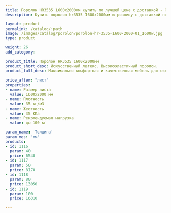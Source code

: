 ```yaml
---
title: Поролон HR3535 1600х2000мм купить по лучшей цене с доставкой - Поролоныч
description: Купить поролон hr3535 1600х2000мм в розницу с доставкой по Москве в интернет-магазине Поролоныча.

layout: product
permalink: /catalog/:path
image: /images/catalog/porolon/porolon-hr-3535-1600-2000-01_1600w.jpg
type: product

weight: 26
add_category: 

product_title: Поролон HR3535 1600х2000мм
product_short_desc: Искусственный латекс. Высокоэластичный поролон.
product_full_desc: Максимально комфортная и качественная мебель для сидения и лежания. Отсутствует эффект проваливания. Используется как самостоятельный элемент сидения в мебели и матрасах.
        
price_after: "лист"
properties:
- name: Размер листа
  value: 1600х2000 мм
- name: Плотность
  value: 35 кг/м3
- name: Жесткость
  value: 35 КПа
- name: Рекомендуемая нагрузка
  value: до 100 кг

param_name: 'Толщина'
param_mes: 'мм'
products:
- id: 1116
  param: 40
  price: 6540
- id: 1117
  param: 50
  price: 8170
- id: 1118
  param: 80
  price: 13050
- id: 1119
  param: 100
  price: 16310

---
```

